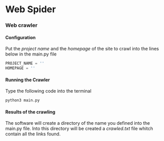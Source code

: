 # Web Spider

### Web crawler

#### Configuration
Put the *project name* and the *homepage* of the site to crawl into the lines below in the main.py file
```python
PROJECT_NAME = ''
HOMEPAGE = ''
```

#### Running the Crawler
Type the following code into the terminal
```bash
python3 main.py
```
#### Results of the crawling
The software will create a directory of the name you defined into the main.py file. Into this directory will be created a *crawled.txt* file whitch contain all the links found.